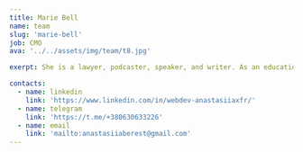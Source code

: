 ```yaml
---
title: Marie Bell
name: team
slug: 'marie-bell'
job: CMO
ava: '../../assets/img/team/t8.jpg'

exerpt: She is a lawyer, podcaster, speaker, and writer. As an educational content director, she helps develop HasThemes premium training products.

contacts:
  - name: linkedin
    link: 'https://www.linkedin.com/in/webdev-anastasiiaxfr/'
  - name: telegram
    link: 'https://t.me/+380630633226'
  - name: email
    link: 'mailto:anastasiiaberest@gmail.com'
---
```

